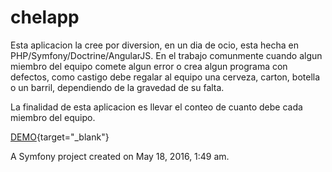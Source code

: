 chelapp
======
Esta aplicacion la cree por diversion, en un dia de ocio, esta hecha en PHP/Symfony/Doctrine/AngularJS. En el trabajo comunmente cuando algun miembro del equipo comete algun error o crea algun programa con defectos, como castigo debe regalar al equipo una cerveza, carton, botella o un barril,  dependiendo de la gravedad de su falta.

La finalidad de esta aplicacion es llevar el conteo de cuanto debe cada miembro del equipo. 

[DEMO](http://chelapp.reynol.io){target="_blank"}



A Symfony project created on May 18, 2016, 1:49 am.
